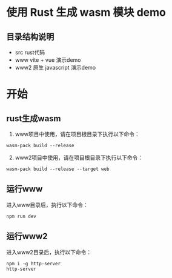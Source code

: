 # 使用 Rust 生成 wasm 模块 demo
## 目录结构说明
- src
rust代码
- www
vite + vue 演示demo
- www2
原生 javascript 演示demo

# 开始
## rust生成wasm

1. www项目中使用，请在项目根目录下执行以下命令：
```
wasm-pack build --release
```

2. www2项目中使用，请在项目根目录下执行以下命令：
```
wasm-pack build --release --target web
```

## 运行www
进入www目录后，执行以下命令：
```
npm run dev
```

## 运行www2
进入www2目录后，执行以下命令：
```
npm i -g http-server
http-server
```
